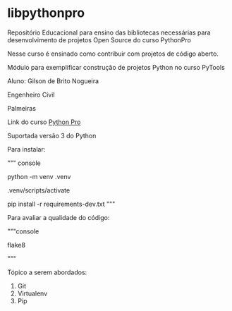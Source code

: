 # libpythonpro

Repositório Educacional para ensino das bibliotecas necessárias para desenvolvimento de projetos Open Source do curso PythonPro

Nesse curso é ensinado como contribuir com projetos de código aberto.

Módulo para exemplificar construção de projetos Python no curso PyTools

Aluno: Gilson de Brito Nogueira

Engenheiro Civil

Palmeiras 

Link do curso [Python Pro](https://www.python.pro.br/)

Suportada versão 3 do Python

Para instalar:

""" console

python -m venv .venv

.venv/scripts/activate

pip install -r requirements-dev.txt
"""

Para avaliar a qualidade do código:

"""console

flake8

"""

Tópico a serem abordados:
 1. Git
 2. Virtualenv
 3. Pip
